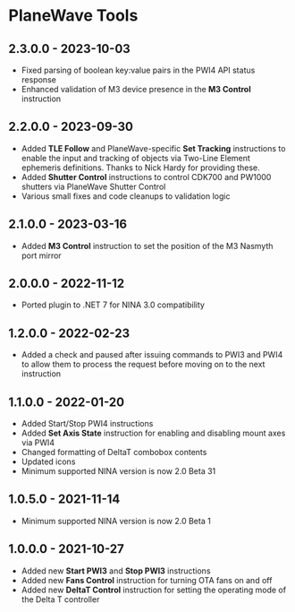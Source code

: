 ﻿# PlaneWave Tools

## 2.3.0.0 - 2023-10-03
* Fixed parsing of boolean key:value pairs in the PWI4 API status response
* Enhanced validation of M3 device presence in the **M3 Control** instruction

## 2.2.0.0 - 2023-09-30
* Added **TLE Follow** and PlaneWave-specific **Set Tracking** instructions to enable the input and tracking of objects via Two-Line Element ephemeris definitions. Thanks to Nick Hardy for providing these.
* Added **Shutter Control** instructions to control CDK700 and PW1000 shutters via PlaneWave Shutter Control
* Various small fixes and code cleanups to validation logic

## 2.1.0.0 - 2023-03-16
* Added **M3 Control** instruction to set the position of the M3 Nasmyth port mirror

## 2.0.0.0 - 2022-11-12
* Ported plugin to .NET 7 for NINA 3.0 compatibility

## 1.2.0.0 - 2022-02-23
* Added a check and paused after issuing commands to PWI3 and PWI4 to allow them to process the request before moving on to the next instruction

## 1.1.0.0 - 2022-01-20
* Added Start/Stop PWI4 instructions
* Added **Set Axis State** instruction for enabling and disabling mount axes via PWI4
* Changed formatting of DeltaT combobox contents
* Updated icons
* Minimum supported NINA version is now 2.0 Beta 31

## 1.0.5.0 - 2021-11-14
* Minimum supported NINA version is now 2.0 Beta 1

## 1.0.0.0 - 2021-10-27
* Added new **Start PWI3** and **Stop PWI3** instructions
* Added new **Fans Control** instruction for turning OTA fans on and off
* Added new **DeltaT Control** instruction for setting the operating mode of the Delta T controller
